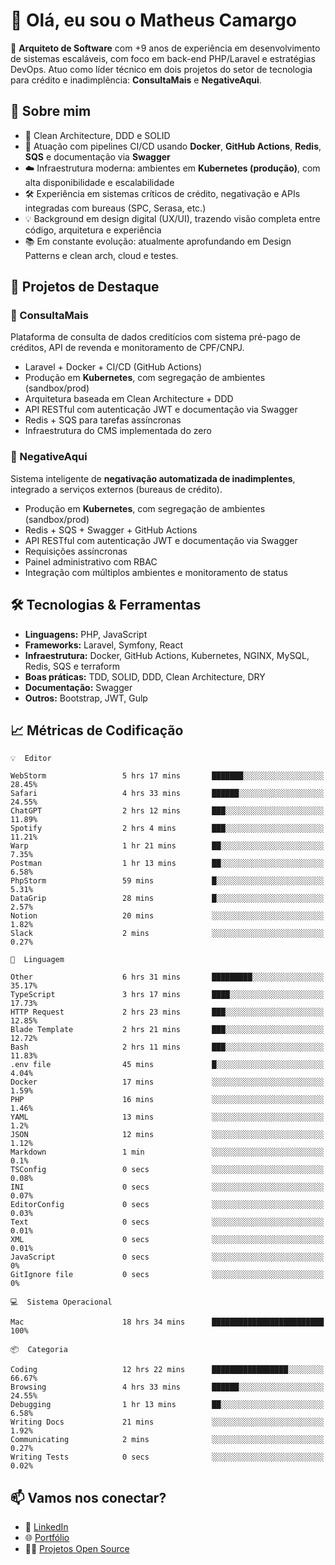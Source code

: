 # 👋 Olá, eu sou o Matheus Camargo

🎯 **Arquiteto de Software** com +9 anos de experiência em desenvolvimento de sistemas escaláveis, com foco em back-end PHP/Laravel e estratégias DevOps. Atuo como líder técnico em dois projetos do setor de tecnologia para crédito e inadimplência: **ConsultaMais** e **NegativeAqui**.

## 🧠 Sobre mim

- 🚀 Clean Architecture, DDD e SOLID
- 🔁 Atuação com pipelines CI/CD usando **Docker**, **GitHub Actions**, **Redis**, **SQS** e documentação via **Swagger**
- ☁️ Infraestrutura moderna: ambientes em **Kubernetes (produção)**, com alta disponibilidade e escalabilidade
- 🛠️ Experiência em sistemas críticos de crédito, negativação e APIs integradas com bureaus (SPC, Serasa, etc.)
- 💡 Background em design digital (UX/UI), trazendo visão completa entre código, arquitetura e experiência
- 📚 Em constante evolução: atualmente aprofundando em Design Patterns e clean arch, cloud e testes.

## 🚧 Projetos de Destaque

### 🔹 ConsultaMais
Plataforma de consulta de dados creditícios com sistema pré-pago de créditos, API de revenda e monitoramento de CPF/CNPJ.

- Laravel + Docker + CI/CD (GitHub Actions)
- Produção em **Kubernetes**, com segregação de ambientes (sandbox/prod)
- Arquitetura baseada em Clean Architecture + DDD
- API RESTful com autenticação JWT e documentação via Swagger
- Redis + SQS para tarefas assíncronas
- Infraestrutura do CMS implementada do zero

### 🔹 NegativeAqui
Sistema inteligente de **negativação automatizada de inadimplentes**, integrado a serviços externos (bureaus de crédito).

- Produção em **Kubernetes**, com segregação de ambientes (sandbox/prod)
- Redis + SQS + Swagger + GitHub Actions
- API RESTful com autenticação JWT e documentação via Swagger
- Requisições assíncronas
- Painel administrativo com RBAC
- Integração com múltiplos ambientes e monitoramento de status

## 🛠️ Tecnologias & Ferramentas

- **Linguagens:** PHP, JavaScript
- **Frameworks:** Laravel, Symfony, React
- **Infraestrutura:** Docker, GitHub Actions, Kubernetes, NGINX, MySQL, Redis, SQS e terraform
- **Boas práticas:** TDD, SOLID, DDD, Clean Architecture, DRY
- **Documentação:** Swagger
- **Outros:** Bootstrap, JWT, Gulp

## 📈 Métricas de Codificação

```text
💡  Editor

WebStorm                 5 hrs 17 mins       ███████░░░░░░░░░░░░░░░░░░     28.45%
Safari                   4 hrs 33 mins       ██████░░░░░░░░░░░░░░░░░░░     24.55%
ChatGPT                  2 hrs 12 mins       ███░░░░░░░░░░░░░░░░░░░░░░     11.89%
Spotify                  2 hrs 4 mins        ███░░░░░░░░░░░░░░░░░░░░░░     11.21%
Warp                     1 hr 21 mins        ██░░░░░░░░░░░░░░░░░░░░░░░      7.35%
Postman                  1 hr 13 mins        ██░░░░░░░░░░░░░░░░░░░░░░░      6.58%
PhpStorm                 59 mins             █░░░░░░░░░░░░░░░░░░░░░░░░      5.31%
DataGrip                 28 mins             █░░░░░░░░░░░░░░░░░░░░░░░░      2.57%
Notion                   20 mins             ░░░░░░░░░░░░░░░░░░░░░░░░░      1.82%
Slack                    2 mins              ░░░░░░░░░░░░░░░░░░░░░░░░░      0.27%
```
```text
💬  Linguagem

Other                    6 hrs 31 mins       █████████░░░░░░░░░░░░░░░░     35.17%
TypeScript               3 hrs 17 mins       ████░░░░░░░░░░░░░░░░░░░░░     17.73%
HTTP Request             2 hrs 23 mins       ███░░░░░░░░░░░░░░░░░░░░░░     12.85%
Blade Template           2 hrs 21 mins       ███░░░░░░░░░░░░░░░░░░░░░░     12.72%
Bash                     2 hrs 11 mins       ███░░░░░░░░░░░░░░░░░░░░░░     11.83%
.env file                45 mins             █░░░░░░░░░░░░░░░░░░░░░░░░      4.04%
Docker                   17 mins             ░░░░░░░░░░░░░░░░░░░░░░░░░      1.59%
PHP                      16 mins             ░░░░░░░░░░░░░░░░░░░░░░░░░      1.46%
YAML                     13 mins             ░░░░░░░░░░░░░░░░░░░░░░░░░       1.2%
JSON                     12 mins             ░░░░░░░░░░░░░░░░░░░░░░░░░      1.12%
Markdown                 1 min               ░░░░░░░░░░░░░░░░░░░░░░░░░       0.1%
TSConfig                 0 secs              ░░░░░░░░░░░░░░░░░░░░░░░░░      0.08%
INI                      0 secs              ░░░░░░░░░░░░░░░░░░░░░░░░░      0.07%
EditorConfig             0 secs              ░░░░░░░░░░░░░░░░░░░░░░░░░      0.03%
Text                     0 secs              ░░░░░░░░░░░░░░░░░░░░░░░░░      0.01%
XML                      0 secs              ░░░░░░░░░░░░░░░░░░░░░░░░░      0.01%
JavaScript               0 secs              ░░░░░░░░░░░░░░░░░░░░░░░░░         0%
GitIgnore file           0 secs              ░░░░░░░░░░░░░░░░░░░░░░░░░         0%
```
```text
💻  Sistema Operacional

Mac                      18 hrs 34 mins      █████████████████████████       100%
```
```text
📦  Categoria

Coding                   12 hrs 22 mins      █████████████████░░░░░░░░     66.67%
Browsing                 4 hrs 33 mins       ██████░░░░░░░░░░░░░░░░░░░     24.55%
Debugging                1 hr 13 mins        ██░░░░░░░░░░░░░░░░░░░░░░░      6.58%
Writing Docs             21 mins             ░░░░░░░░░░░░░░░░░░░░░░░░░      1.92%
Communicating            2 mins              ░░░░░░░░░░░░░░░░░░░░░░░░░      0.27%
Writing Tests            0 secs              ░░░░░░░░░░░░░░░░░░░░░░░░░      0.02%
```

## 📫 Vamos nos conectar?

- 💼 [LinkedIn](https://www.linkedin.com/in/matheuscamargoxavier)
- 🌐 [Portfólio](https://matheuscamargo.co)
- 🧑‍💻 [Projetos Open Source](https://github.com/bymatheus)
